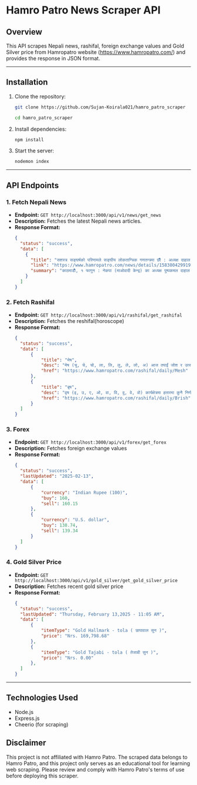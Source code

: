 # Hamro Patro News Scraper API

## Overview
This API scrapes Nepali news, rashifal, foreign exchange values and Gold Silver price from Hamropatro website (https://www.hamropatro.com/) and provides the response in JSON format.



---

## Installation

1. Clone the repository:
   ```bash
   git clone https://github.com/Sujan-Koirala021/hamro_patro_scraper
   ```
   ```bash
   cd hamro_patro_scraper
   ```

2. Install dependencies:
   ```bash
   npm install
   ```

3. Start the server:
   ```bash
   nodemon index
   ```

---

## API Endpoints

### 1. Fetch Nepali News

- **Endpoint:** `GET http://localhost:3000/api/v1/news/get_news`
- **Description:** Fetches the latest Nepali news articles.
- **Response Format:**
  ```json
  {
    "status": "success",
    "data": [
      {
        "title": "सशस्त्र सङ्घर्षको परिणामले सङ्घीय लोकतान्त्रिक गणतन्त्रमा छौँ : अध्यक्ष दाहाल",
        "link": "https://www.hamropatro.com/news/details/15838042991965172?ns=",
        "summary": "काठमाडौँ, १ फागुन : नेकपा (माओवादी केन्द्र) का अध्यक्ष पुष्पकमल दाहाल ‘प्रचण्ड’ले सशस्त्र सङ्घर्षको परिणामले अहिले देश सङ्घीय लोकतान्त्रिक गणतन्त्रमा रहेको बताउनुभएको छ । धुर्कोट गाउँपालिमा सहिद उ..."
      }
    ]
  }
  ```
### 2. Fetch Rashifal
- **Endpoint:** `GET http://localhost:3000/api/v1/rashifal/get_rashifal`
- **Description:** Fetches the reshifal(horoscope)
- **Response Format:**
  ```json
  {
    "status": "success",
    "data": [
        {
            "title": "मेष",
            "desc": "मेष (चु, चे, चो, ला, लि, लु, ले, लो, अ) आज तपाईं जोश र उत्साहले भरपुर रहनुहुनेछ साथै हजुरको कलात्मक वा रचनात्मक क्षेत्रमा विकास हुनेछ। वैदेशिक यात्राको प्रयास सफल रहनेछ। कार्यक्षेत्रमा नसोचेको लाभ मिल्नेछ। आजको शुभ रंग रातो हो भने शुभ अंक २ रहेको छ।",
            "href": "https://www.hamropatro.com/rashifal/daily/Mesh"
        },
        {
            "title": "बृष",
            "desc": "वृष (इ, उ, ए, ओ, वा, वि, वु, वे, वो) कार्यक्षेत्रमा हतारमा कुनै निर्णय नलिनुहोला। नयाँ कार्य प्रारम्भ नगरौँ। जीवनसाथीको स्वास्थ्यमा ध्यान दिनुहोस्। कानुनी आवेदन नदिनुहोस्। आजको शुभ रंग सुन्तला हो भने शुभ अंक ६ रहेको छ।",
            "href": "https://www.hamropatro.com/rashifal/daily/Brish"
        }
    ]
  }
  ```
### 3. Forex
- **Endpoint:** `GET http://localhost:3000/api/v1/forex/get_forex`
- **Description:** Fetches foreign exchange values
- **Response Format:**
  ```json
  {
    "status": "success",
    "lastUpdated": "2025-02-13",
    "data": [
        {
            "currency": "Indian Rupee (100)",
            "buy": 160,
            "sell": 160.15
        },
        {
            "currency": "U.S. dollar",
            "buy": 138.74,
            "sell": 139.34
        }
    ]
  }
  ```
### 4. Gold Silver Price
- **Endpoint:** `GET http://localhost:3000/api/v1/gold_silver/get_gold_silver_price`
- **Description:** Fetches recent gold silver price
- **Response Format:**
  ```json
  {
    "status": "success",
    "lastUpdated": "Thursday, February 13,2025 - 11:05 AM",
    "data": [
        {
            "itemType": "Gold Hallmark - tola ( छापावाल सुन )",
            "price": "Nrs. 169,798.68"
        },
        {
            "itemType": "Gold Tajabi - tola ( तेजाबी सुन )",
            "price": "Nrs. 0.00"
        },
    ]
  }
  ```

---

## Technologies Used
- Node.js
- Express.js
- Cheerio (for scraping)

## Disclaimer

This project is not affiliated with Hamro Patro. The scraped data belongs to Hamro Patro, and this project only serves as an educational tool for learning web scraping. Please review and comply with Hamro Patro's terms of use before deploying this scraper.

